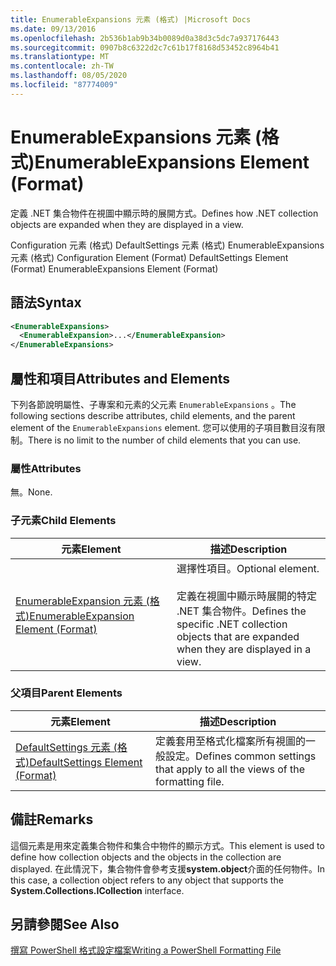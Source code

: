 ```yaml
---
title: EnumerableExpansions 元素 (格式) |Microsoft Docs
ms.date: 09/13/2016
ms.openlocfilehash: 2b536b1ab9b34b0089d0a38d3c5dc7a937176443
ms.sourcegitcommit: 0907b8c6322d2c7c61b17f8168d53452c8964b41
ms.translationtype: MT
ms.contentlocale: zh-TW
ms.lasthandoff: 08/05/2020
ms.locfileid: "87774009"
---
```

# <a name="enumerableexpansions-element-format"></a><span data-ttu-id="01251-102">EnumerableExpansions 元素 (格式)</span><span class="sxs-lookup"><span data-stu-id="01251-102">EnumerableExpansions Element (Format)</span></span>

<span data-ttu-id="01251-103">定義 .NET 集合物件在視圖中顯示時的展開方式。</span><span class="sxs-lookup"><span data-stu-id="01251-103">Defines how .NET collection objects are expanded when they are displayed in a view.</span></span>

<span data-ttu-id="01251-104">Configuration 元素 (格式) DefaultSettings 元素 (格式) EnumerableExpansions 元素 (格式) </span><span class="sxs-lookup"><span data-stu-id="01251-104">Configuration Element (Format) DefaultSettings Element (Format) EnumerableExpansions Element (Format)</span></span>

## <a name="syntax"></a><span data-ttu-id="01251-105">語法</span><span class="sxs-lookup"><span data-stu-id="01251-105">Syntax</span></span>

```xml
<EnumerableExpansions>
  <EnumerableExpansion>...</EnumerableExpansion>
</EnumerableExpansions>
```

## <a name="attributes-and-elements"></a><span data-ttu-id="01251-106">屬性和項目</span><span class="sxs-lookup"><span data-stu-id="01251-106">Attributes and Elements</span></span>

<span data-ttu-id="01251-107">下列各節說明屬性、子專案和元素的父元素 `EnumerableExpansions` 。</span><span class="sxs-lookup"><span data-stu-id="01251-107">The following sections describe attributes, child elements, and the parent element of the `EnumerableExpansions` element.</span></span> <span data-ttu-id="01251-108">您可以使用的子項目數目沒有限制。</span><span class="sxs-lookup"><span data-stu-id="01251-108">There is no limit to the number of child elements that you can use.</span></span>

### <a name="attributes"></a><span data-ttu-id="01251-109">屬性</span><span class="sxs-lookup"><span data-stu-id="01251-109">Attributes</span></span>

<span data-ttu-id="01251-110">無。</span><span class="sxs-lookup"><span data-stu-id="01251-110">None.</span></span>

### <a name="child-elements"></a><span data-ttu-id="01251-111">子元素</span><span class="sxs-lookup"><span data-stu-id="01251-111">Child Elements</span></span>

|<span data-ttu-id="01251-112">元素</span><span class="sxs-lookup"><span data-stu-id="01251-112">Element</span></span>|<span data-ttu-id="01251-113">描述</span><span class="sxs-lookup"><span data-stu-id="01251-113">Description</span></span>|
|-------------|-----------------|
|[<span data-ttu-id="01251-114">EnumerableExpansion 元素 (格式)</span><span class="sxs-lookup"><span data-stu-id="01251-114">EnumerableExpansion Element (Format)</span></span>](./enumerableexpansion-element-format.md)|<span data-ttu-id="01251-115">選擇性項目。</span><span class="sxs-lookup"><span data-stu-id="01251-115">Optional element.</span></span><br /><br /> <span data-ttu-id="01251-116">定義在視圖中顯示時展開的特定 .NET 集合物件。</span><span class="sxs-lookup"><span data-stu-id="01251-116">Defines the specific .NET collection objects that are expanded when they are displayed in a view.</span></span>|

### <a name="parent-elements"></a><span data-ttu-id="01251-117">父項目</span><span class="sxs-lookup"><span data-stu-id="01251-117">Parent Elements</span></span>

|<span data-ttu-id="01251-118">元素</span><span class="sxs-lookup"><span data-stu-id="01251-118">Element</span></span>|<span data-ttu-id="01251-119">描述</span><span class="sxs-lookup"><span data-stu-id="01251-119">Description</span></span>|
|-------------|-----------------|
|[<span data-ttu-id="01251-120">DefaultSettings 元素 (格式)</span><span class="sxs-lookup"><span data-stu-id="01251-120">DefaultSettings Element (Format)</span></span>](./defaultsettings-element-format.md)|<span data-ttu-id="01251-121">定義套用至格式化檔案所有視圖的一般設定。</span><span class="sxs-lookup"><span data-stu-id="01251-121">Defines common settings that apply to all the views of the formatting file.</span></span>|

## <a name="remarks"></a><span data-ttu-id="01251-122">備註</span><span class="sxs-lookup"><span data-stu-id="01251-122">Remarks</span></span>

<span data-ttu-id="01251-123">這個元素是用來定義集合物件和集合中物件的顯示方式。</span><span class="sxs-lookup"><span data-stu-id="01251-123">This element is used to define how collection objects and the objects in the collection are displayed.</span></span> <span data-ttu-id="01251-124">在此情況下，集合物件會參考支援**system.object**介面的任何物件。</span><span class="sxs-lookup"><span data-stu-id="01251-124">In this case, a collection object refers to any object that supports the  **System.Collections.ICollection** interface.</span></span>

## <a name="see-also"></a><span data-ttu-id="01251-125">另請參閱</span><span class="sxs-lookup"><span data-stu-id="01251-125">See Also</span></span>

[<span data-ttu-id="01251-126">撰寫 PowerShell 格式設定檔案</span><span class="sxs-lookup"><span data-stu-id="01251-126">Writing a PowerShell Formatting File</span></span>](./writing-a-powershell-formatting-file.md)
